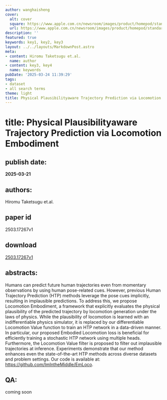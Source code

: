 ```yaml
---
author: wanghaisheng
cover:
  alt: cover
  square: https://www.apple.com.cn/newsroom/images/product/homepod/standard/Apple-HomePod-hero-230118_big.jpg.large_2x.jpg
  url: https://www.apple.com.cn/newsroom/images/product/homepod/standard/Apple-HomePod-hero-230118_big.jpg.large_2x.jpg
description: ''
featured: true
keywords: key1, key2, key3
layout: ../../layouts/MarkdownPost.astro
meta:
- content: Hiromu Taketsugu et.al.
  name: author
- content: key3, key4
  name: keywords
pubDate: '2025-03-24 11:39:29'
tags:
- dataset
- all search terms
theme: light
title: Physical Plausibilityaware Trajectory Prediction via Locomotion Embodiment
---
```


# title: Physical Plausibilityaware Trajectory Prediction via Locomotion Embodiment 
## publish date: 
**2025-03-21** 
## authors: 
  Hiromu Taketsugu et.al. 
## paper id
2503.17267v1
## download
[2503.17267v1](http://arxiv.org/abs/2503.17267v1)
## abstracts:
Humans can predict future human trajectories even from momentary observations by using human pose-related cues. However, previous Human Trajectory Prediction (HTP) methods leverage the pose cues implicitly, resulting in implausible predictions. To address this, we propose Locomotion Embodiment, a framework that explicitly evaluates the physical plausibility of the predicted trajectory by locomotion generation under the laws of physics. While the plausibility of locomotion is learned with an indifferentiable physics simulator, it is replaced by our differentiable Locomotion Value function to train an HTP network in a data-driven manner. In particular, our proposed Embodied Locomotion loss is beneficial for efficiently training a stochastic HTP network using multiple heads. Furthermore, the Locomotion Value filter is proposed to filter out implausible trajectories at inference. Experiments demonstrate that our method enhances even the state-of-the-art HTP methods across diverse datasets and problem settings. Our code is available at: https://github.com/ImIntheMiddle/EmLoco.
## QA:
coming soon
